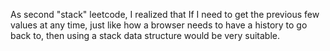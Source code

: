 As second "stack" leetcode, I realized that If I need to get the previous few values at any time, just like how a browser needs to have a history to go back to, then using a stack data structure would be very suitable.
